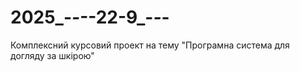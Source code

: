 # 2025_-_-_--22-9_-_-_-
Комплексний курсовий проект на тему "Програмна система для догляду за шкірою"
